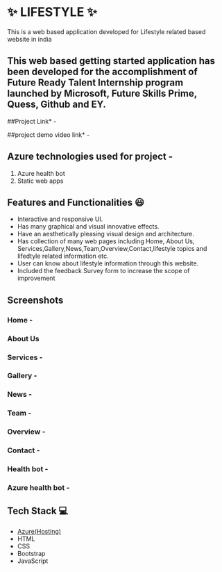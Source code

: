 # ✨ LIFESTYLE ✨ 

This is a web based application developed for Lifestyle related based website in india

## This web based getting started application has been developed for the accomplishment of Future Ready Talent Internship program launched by Microsoft, Future Skills Prime, Quess, Github and EY.


##Project Link* -



##project demo video link* -



## Azure technologies used for project -
1. Azure health bot
2. Static web apps




## Features and Functionalities 😃

- Interactive and responsive UI.
- Has many graphical and visual innovative effects.
- Have an aesthetically pleasing visual design and architecture.
- Has collection of many web pages including Home, About Us, Services,Gallery,News,Team,Overview,Contact,lifestyle topics and lifedtyle related information etc.
- User can know about lifestyle information through this website.
- Included the feedback Survey form to increase the scope of improvement 

## Screenshots




### Home -





















### About Us 


























### Services -























### Gallery -





















### News -



























### Team -











### Overview -












### Contact -












### Health bot -















### Azure health bot -

































## Tech Stack 💻

- [Azure(Hosting)](https://azure.microsoft.com/en-in/features/azure-portal/)
- HTML
- CSS
- Bootstrap
- JavaScript
